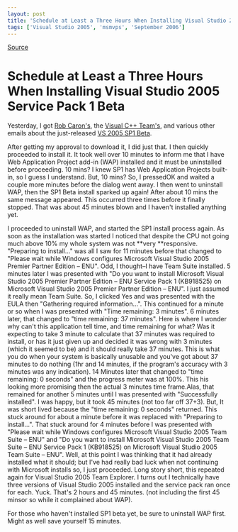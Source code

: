 ```yaml
---
layout: post
title: 'Schedule at Least a Three Hours When Installing Visual Studio 2005 Service Pack 1 Beta'
tags: ['Visual Studio 2005', 'msmvps', 'September 2006']
---
```

[Source](http://blogs.msmvps.com/peterritchie/2006/09/27/schedule-at-least-a-three-hours-when-installing-visual-studio-2005-service-pack-1-beta/ "Permalink to Schedule at Least a Three Hours When Installing Visual Studio 2005 Service Pack 1 Beta")

# Schedule at Least a Three Hours When Installing Visual Studio 2005 Service Pack 1 Beta

Yesterday, I got [Rob Caron's][1], the [Visual C++ Team's][2], and various other emails about the just-released [VS 2005 SP1 Beta][3].

After getting my approval to download it, I did just that. I then quickly proceeded to install it. It took well over 10 minutes to inform me that I have Web Application Project add-in (WAP) installed and it must be uninstalled before proceeding. 10 mins? I knew SP1 has Web Application Projects built-in, so I guess I understand. But, 10 mins? So, I pressedOK and waited a couple more minutes before the dialog went away. I then went to uninstall WAP, then the SP1 Beta install sparked up again! After about 10 mins the same message appeared. This occurred three times before it finally stopped. That was about 45 minutes blown and I haven't installed anything yet.

I proceeded to uninstall WAP, and started the SP1 install process again. As soon as the installation was started I noticed that despite the CPU not going much above 10% my whole system was not **very **responsive. "Preparing to install…" was all I saw for 11 minutes before that changed to "Please wait while Windows configures Microsoft Visual Studio 2005 Premier Partner Edition – ENU". Odd, I thought–I have Team Suite installed. 5 minutes later I was presented with "Do you want to install Microsoft Visual Studio 2005 Premier Partner Edition – ENU Service Pack 1 (KB918525) on Microsoft Visual Studio 2005 Premier Partner Edition – ENU". I just assumed it really mean Team Suite. So, I clicked Yes and was presented with the EULA then "Gathering required information…". This continued for a minute or so when I was presented with "Time remaining: 3 minutes". 6 minutes later, that changed to "time remaining: 37 minutes". Here is where I wonder why can't this application tell time, and time remaining for what? Was it expecting to take 3 minute to calculate that 37 minutes was required to install, or has it just given up and decided it was wrong with 3 minutes (which it seemed to be) and it should really take 37 minutes. This is what you do when your system is basically unusable and you've got about 37 minutes to do nothing (1hr and 14 minutes, if the program's accuracy with 3 minutes was any indication). 14 Minutes later that changed to "time remaining: 0 seconds" and the progress meter was at 100%. This his looking more promising then the actual 3 minutes time frame.Alas, that remained for another 5 minutes until I was presented with "Successfully installed". I was happy, but it took 45 minutes (not too far off 37+3). But, It was short lived because the "time remaining: 0 seconds" returned. This stuck around for about a minute before it was replaced with "Preparing to install…". That stuck around for 4 minutes before I was presented with "Please wait while Windows configures Microsoft Visual Studio 2005 Team Suite – ENU" and "Do you want to install Microsoft Visual Studio 2005 Team Suite – ENU Service Pack 1 (KB918525) on Microsoft Visual Studio 2005 Team Suite – ENU". Well, at this point I was thinking that it had already installed what it should; but I've had really bad luck when not continuing with Microsoft installs so, I just proceeded. Long story short, this repeated again for Visual Studio 2005 Team Explorer. I turns out I technically have three versions of Visual Studio 2005 installed and the service pack ran once for each. Yuck. That's 2 hours and 45 minutes. (not including the first 45 minsor so while it complained about WAP).

For those who haven't installed SP1 beta yet, be sure to uninstall WAP first. Might as well save yourself 15 minutes.

[1]: http://blogs.msdn.com/robcaron/archive/2006/09/26/772932.aspx
[2]: http://blogs.msdn.com/vcblog/archive/2006/09/27/772917.aspx
[3]: http://connect.microsoft.com/visualstudio


